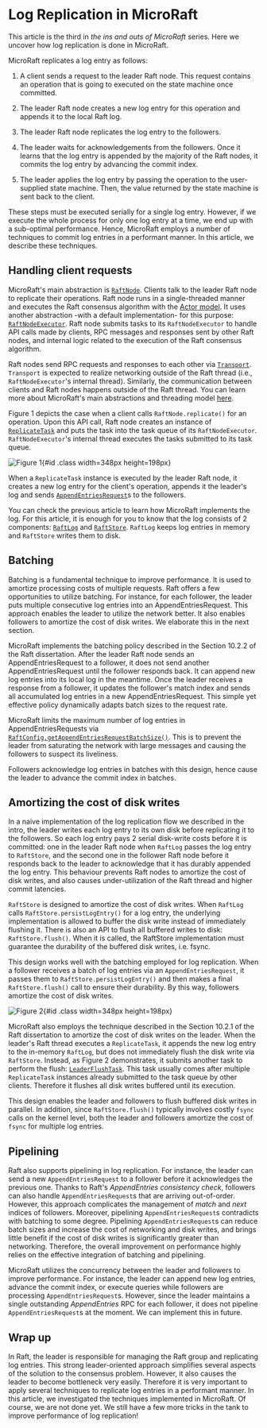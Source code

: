 
# Log Replication in MicroRaft

This article is the third in _the ins and outs of MicroRaft_ series. Here we
uncover how log replication is done in MicroRaft.

MicroRaft replicates a log entry as follows:

1. A client sends a request to the leader Raft node. This request contains an
   operation that is going to executed on the state machine once committed.
  
2. The leader Raft node creates a new log entry for this operation and appends
   it to the local Raft log.

3. The leader Raft node replicates the log entry to the followers.

4. The leader waits for acknowledgements from the followers. Once it learns that
   the log entry is appended by the majority of the Raft nodes, it commits the
   log entry by advancing the commit index.

5. The leader applies the log entry by passing the operation to the
   user-supplied state machine. Then, the value returned by the state machine is
   sent back to the client.

These steps must be executed serially for a single log entry. However, if we
execute the whole process for only one log entry at a time, we end up with a
sub-optimal performance. Hence, MicroRaft employs a number of techniques to 
commit log entries in a performant manner. In this article, we describe these
techniques.

## Handling client requests

MicroRaft's main abstraction is [`RaftNode`](https://github.com/MicroRaft/MicroRaft/blob/master/microraft/src/main/java/io/microraft/RaftNode.java). Clients talk to the leader Raft node
to replicate their operations. Raft node runs in a single-threaded manner and
executes the Raft consensus algorithm with the <a
href="https://en.wikipedia.org/wiki/Actor_model" target="_blank">Actor
model</a>. It uses another abstraction -with a default implementation- for this
purpose: [`RaftNodeExecutor`](https://github.com/MicroRaft/MicroRaft/blob/master/microraft/src/main/java/io/microraft/executor/RaftNodeExecutor.java). Raft node submits tasks to its `RaftNodeExecutor` to
handle API calls made by clients, RPC messages and responses sent by other Raft
nodes, and internal logic related to the execution of the Raft consensus
algorithm.

Raft nodes send RPC requests and responses to each other via [`Transport`](https://github.com/MicroRaft/MicroRaft/blob/master/microraft/src/main/java/io/microraft/transport/Transport.java).
`Transport` is expected to realize networking outside of the Raft thread (i.e.,
`RaftNodeExecutor`'s internal thread). Similarly, the communication between
clients and Raft nodes happens outside of the Raft thread. You can learn more
about MicroRaft's main abstractions and threading model <a href="https://microraft.io/docs/main-abstractions/"
target="_blank">here</a>.

Figure 1 depicts the case when a client calls `RaftNode.replicate()` for an
operation. Upon this API call, Raft node creates an instance of [`ReplicateTask`](https://github.com/MicroRaft/MicroRaft/blob/master/microraft/src/main/java/io/microraft/impl/task/ReplicateTask.java)
and puts the task into the task queue of its `RaftNodeExecutor`.
`RaftNodeExecutor`'s internal thread executes the tasks submitted to its task
queue.

![Figure 1](https://microraft.io/img/blog4-fig1.png){#id .class width=348px height=198px}

When a `ReplicateTask` instance is executed by the leader Raft node, it creates a
new log entry for the client's operation, appends it the leader's log and sends
[`AppendEntriesRequest`](https://github.com/MicroRaft/MicroRaft/blob/master/microraft/src/main/java/io/microraft/model/message/AppendEntriesRequest.java)s to the followers.

You can check the previous article to learn how MicroRaft implements the log.
For this article, it is enough for you to know that the log consists of 2
components: [`RaftLog`](https://github.com/MicroRaft/MicroRaft/blob/master/microraft/src/main/java/io/microraft/impl/log/RaftLog.java) and [`RaftStore`](https://github.com/MicroRaft/MicroRaft/blob/master/microraft/src/main/java/io/microraft/persistence/RaftStore.java). `RaftLog` keeps log entries in memory and
`RaftStore` writes them to disk.

## Batching

Batching is a fundamental technique to improve performance. It is used to 
amortize processing costs of multiple requests. Raft offers a few opportunities
to utilize batching. For instance, for each follower, the leader puts multiple
consecutive log entries into an AppendEntriesRequest. This approach enables 
the leader to utilize the network better. It also enables followers to amortize
the cost of disk writes. We elaborate this in the next section.

MicroRaft implements the batching policy described in the Section 10.2.2 of the
Raft dissertation. After the leader Raft node sends an AppendEntriesRequest to a
follower, it does not send another AppendEntriesRequest until the follower
responds back. It can append new log entries into its local log in the
meantime. Once the leader receives a response from a follower, it updates the
follower's match index and sends all accumulated log entries in a new
AppendEntriesRequest. This simple yet effective policy dynamically adapts batch
sizes to the request rate.

MicroRaft limits the maximum number of log entries in AppendEntriesRequests via
[`RaftConfig.getAppendEntriesRequestBatchSize()`](https://github.com/MicroRaft/MicroRaft/blob/master/microraft/src/main/java/io/microraft/RaftConfig.java). This is to prevent the leader
from saturating the network with large messages and causing the followers to
suspect its liveliness.

Followers acknowledge log entries in batches with this design, hence cause the
leader to advance the commit index in batches.

## Amortizing the cost of disk writes

In a naive implementation of the log replication flow we described 
in the intro, the leader writes each log entry to its own disk before
replicating it to the followers. So each log entry pays 2 serial disk-write
costs before it is committed: one in the leader Raft node when `RaftLog` passes
the log entry to `RaftStore`, and the second one in the follower Raft node before
it responds back to the leader to acknowledge that it has durably appended
the log entry. This behaviour prevents Raft nodes to amortize the cost of disk
writes, and also causes under-utilization of the Raft thread and higher commit
latencies.

`RaftStore` is designed to amortize the cost of disk writes. When `RaftLog` calls
`RaftStore.persistLogEntry()` for a log entry, the underlying implementation is
allowed to buffer the disk write instead of immediately flushing it. There is
also an API to flush all buffered writes to disk: `RaftStore.flush()`. When it
is called, the RaftStore implementation must guarantee the durability of
the buffered disk writes, i.e. fsync.

This design works well with the batching employed for log replication. When a
follower receives a batch of log entries via an `AppendEntriesRequest`, it
passes them to `RaftStore.persistLogEntry()` and then makes a final
`RaftStore.flush()` call to ensure their durability. By this way, followers
amortize the cost of disk writes.

![Figure 2](https://microraft.io/img/blog4-fig2.png){#id .class width=348px height=198px}

MicroRaft also employs the technique described in the Section 10.2.1 of the Raft
dissertation to amortize the cost of disk writes on the leader. When the
leader's Raft thread executes a `ReplicateTask`, it appends the new log entry to
the in-memory `RaftLog`, but does not immediately flush the disk write via
`RaftStore`. Instead, as Figure 2 demonstrates, it submits another task to perform
the flush: [`LeaderFlushTask`](https://github.com/MicroRaft/MicroRaft/blob/master/microraft/src/main/java/io/microraft/impl/task/LeaderFlushTask.java). This task usually comes after multiple `ReplicateTask`
instances already submitted to the task queue by other clients. Therefore it
flushes all disk writes buffered until its execution.

This design enables the leader and followers to flush buffered disk writes in
parallel. In addition, since `RaftStore.flush()` typically involves costly
`fsync` calls on the kernel level, both the leader and followers amortize the
cost of `fsync` for multiple log entries.

## Pipelining

Raft also supports pipelining in log replication. For instance, the leader can
send a new `AppendEntriesRequest` to a follower before it acknowledges the
previous one. Thanks to Raft's _AppendEntries consistency check_, followers can
also handle `AppendEntriesRequest`s that are arriving out-of-order. However,
this approach complicates the management of _match_ and _next_ indices of
followers. Moreover, pipelining `AppendEntriesRequest`s contradicts with
batching to some degree. Pipelining `AppendEntriesRequest`s can reduce batch
sizes and increase the cost of networking and disk writes, and brings little
benefit if the cost of disk writes is significantly greater than networking.
Therefore, the overall improvement on performance highly relies on the effective
integration of batching and pipelining.

MicroRaft utilizes the concurrency between the leader and followers to improve
performance. For instance, the leader can append new log entries, advance the
commit index, or execute queries while followers are processing
`AppendEntriesRequest`s. However, since the leader maintains a single outstanding
_AppendEntries_ RPC for each follower, it does not pipeline
`AppendEntriesRequest`s at the moment. We can implement this in future.

## Wrap up

In Raft, the leader is responsible for managing the Raft group and replicating
log entries. This strong leader-oriented approach simplifies several aspects of
the solution to the consensus problem. However, it also causes the leader to
become bottleneck very easily. Therefore it is very important to apply several
techniques to replicate log entries in a performant manner. In this article, we
investigated the techniques implemented in MicroRaft. Of course, we are not done
yet. We still have a few more tricks in the tank to improve performance of log
replication!
